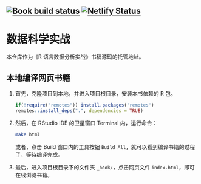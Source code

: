 [![Book build status](https://github.com/XiangyunHuang/data-analysis-in-action/workflows/Render-Book/badge.svg?event=push)](https://github.com/XiangyunHuang/data-analysis-in-action/actions?workflow=Render-Book) [![Netlify Status](https://api.netlify.com/api/v1/badges/63e74f25-e5ff-4cee-9c4b-198d18872a6c/deploy-status)](https://app.netlify.com/sites/data-analysis-in-action/deploys)
---


# 数据科学实战

本仓库作为《R 语言数据分析实战》书稿源码的托管地址。

## 本地编译网页书籍

1. 首先，克隆项目到本地，并进入项目根目录，安装本书依赖的 R 包。

    ```r
    if(!require("remotes")) install.packages('remotes')
    remotes::install_deps(".", dependencies = TRUE)
    ```

1. 然后，在 RStudio IDE 的卫星窗口 Terminal 内，运行命令：

    ```bash
    make html
    ```

    或者，点击 Build 窗口内的工具按钮 `Build All`，就可以看到编译书籍的过程了，等待编译完成。

1. 最后，进入项目根目录下的文件夹 `_book/`，点击网页文件 `index.html`，即可在线浏览书籍。
